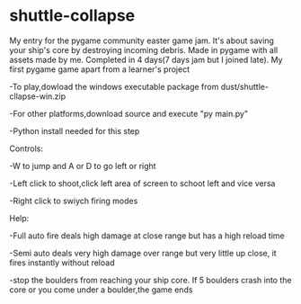# shuttle-collapse
My entry for the pygame community easter game jam. It's about saving your ship's core by destroying incoming debris. Made in pygame with all assets made by me. Completed in 4 days(7 days jam but I joined late). My first pygame game apart from a learner's project



-To play,dowload the windows executable package from dust/shuttle-cllapse-win.zip

-For other platforms,download source and execute "py main.py"

-Python install needed for this step

Controls:

-W to jump and A or D to go left or right

-Left click to shoot,click left area of screen to schoot left and vice versa

-Right click to swiych firing modes


Help:

-Full auto fire deals high damage at close range but has a high reload time

-Semi auto deals very high damage over range but very little up close, it fires instantly without reload

-stop the boulders from reaching your ship core. If 5 boulders crash into the core or you come under a boulder,the game ends
